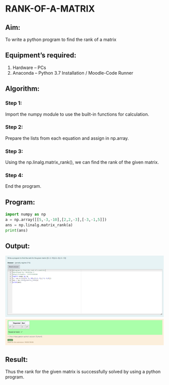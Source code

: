 # RANK-OF-A-MATRIX
## Aim:
To write a python program to find the rank of a matrix
## Equipment’s required:
1. 	Hardware – PCs
2. 	Anaconda – Python 3.7 Installation / Moodle-Code Runner
## Algorithm:
### Step 1: 
Import the numpy module to use the built-in functions for calculation.
### Step 2: 
Prepare the lists from each equation and assign in np.array.
### Step 3: 
Using the np.linalg.matrix_rank(), we can find the rank of the given matrix.
### Step 4: 
End the program.
## Program:
```python
import numpy as np
a = np.array([[5,-3,-10],[2,2,-3],[-3,-1,5]])
ans = np.linalg.matrix_rank(a)
print(ans)
```
## Output:
![Exp2](image.png)
## Result:
Thus the rank for the given matrix is successfully solved by  using a python program.

